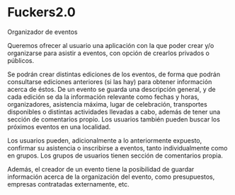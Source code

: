 # Fuckers2.0
Organizador de eventos

Queremos ofrecer al usuario una aplicación con la que poder crear y/o organizarse para asistir a eventos, con opción de crearlos privados o públicos.
	
Se podrán crear distintas ediciones de los eventos, de forma que podrán consultarse ediciones anteriores (si las hay) para obtener información acerca de éstos. De un evento se guarda una descripción general, y de cada edición se da la información relevante como fechas y horas, organizadores, asistencia máxima, lugar de celebración, transportes disponibles o distintas actividades llevadas a cabo, además de tener una sección de comentarios propio. Los usuarios también pueden buscar los próximos eventos en una localidad.
	
Los usuarios pueden, adicionalmente a lo anteriormente expuesto, confirmar su asistencia o inscribirse a eventos, tanto individualmente como en grupos. Los grupos de usuarios tienen sección de comentarios propia.
	
Además, el creador de un evento tiene la posibilidad de guardar información acerca de la organización del evento, como presupuestos, empresas contratadas externamente, etc.
